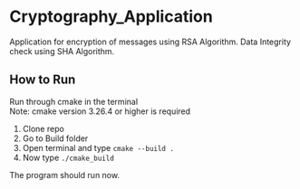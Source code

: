 # Cryptography_Application
Application for encryption of messages using RSA Algorithm.
Data Integrity check using SHA Algorithm.

## How to Run
Run through cmake in the terminal \
Note: cmake version 3.26.4 or higher is required

1. Clone repo
2. Go to Build folder
3. Open terminal and type ``` cmake --build . ```
4. Now type ``` ./cmake_build ```

The program should run now.
